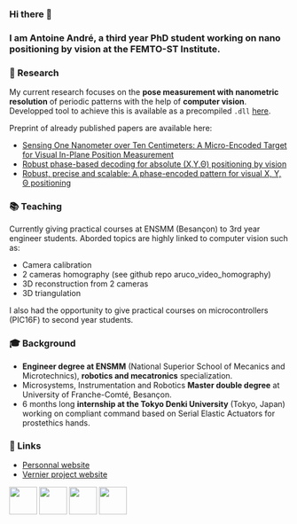 ### Hi there 👋

### I am Antoine André, a third year PhD student working on nano positioning by vision at the FEMTO-ST Institute.

### 🔬 Research

My current research focuses on the __pose measurement with nanometric resolution__ of periodic patterns with the help of __computer vision__. Developped tool to achieve this is available as a precompiled `.dll` [here](https://projects.femto-st.fr/vernier/en).

Preprint of already published papers are available here:

- [Sensing One Nanometer over Ten Centimeters: A Micro-Encoded Target for Visual In-Plane Position Measurement](https://antoineandre.github.io/category/tmech_hal.pdf)
- [Robust phase-based decoding for absolute (X,Y,Θ) positioning by vision](https://antoineandre.github.io/category/TIM_HAL.pdf)
- [Robust, precise and scalable: A phase-encoded pattern for visual X, Y, Θ positioning](https://antoineandre.github.io/category/MARSS_full_paper_ANDRE_HAL.pdf)

### 📚 Teaching

Currently giving practical courses at ENSMM (Besançon) to 3rd year engineer students. Aborded topics are highly linked to computer vision such as:

- Camera calibration
- 2 cameras homography (see github repo aruco_video_homography)
- 3D reconstruction from 2 cameras
- 3D triangulation

I also had the opportunity to give practical courses on microcontrollers (PIC16F) to second year students.

### 🎓 Background

- __Engineer degree at ENSMM__ (National Superior School of Mecanics and Microtechnics), __robotics and mecatronics__ specialization.
- Microsystems, Instrumentation and Robotics __Master double degree__ at University of Franche-Comté, Besançon.
- 6 months long __internship at the Tokyo Denki University__ (Tokyo, Japan) working on compliant command based on Serial Elastic Actuators for prostethics hands.

### 🔗 Links

- [Personnal website](https://antoineandre.github.io/)
- [Vernier project website](https://projects.femto-st.fr/vernier/en)

[<img src="https://i1.rgstatic.net/ii/institution.image/AS:267458164789257%401440778403888_l" width="50"/>](https://www.researchgate.net/profile/Antoine-Andre-2)
[<img src="https://upload.wikimedia.org/wikipedia/commons/thumb/0/06/ORCID_iD.svg/768px-ORCID_iD.svg.png" width="50"/>](https://orcid.org/0000-0003-3318-4769)
[<img src="https://image.flaticon.com/icons/png/512/174/174857.png" width="50"/>](https://www.linkedin.com/in/andreantoine/)
[<img src="https://upload.wikimedia.org/wikipedia/commons/thumb/c/c7/Google_Scholar_logo.svg/1024px-Google_Scholar_logo.svg.png" width="50"/>](https://scholar.google.fr/citations?user=iopU-RcAAAAJ&hl=fr)
